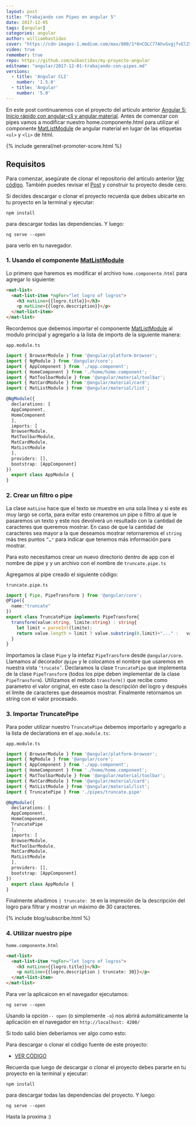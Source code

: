 ```yaml
---
layout: post
title: "Trabajando con Pipes en angular 5"
date: 2017-12-05
tags: [angular]
categories: angular
author: williambastidas
cover: "https://cdn-images-1.medium.com/max/800/1*6nCOLC77AhvGvgjfvElZsg.png"
video: true
remember: true
repo: https://github.com/wibastidas/my-proyecto-angular
editname: "angular/2017-12-01-trabajando-con-pipes.md"
versions:
  - title: 'Angular CLI'
    number: '1.5.0'
  - title: 'Angular'
    number: '5.0'
---
```


<amp-img width="1024" height="512" layout="responsive" src="https://cdn-images-1.medium.com/max/800/1*6nCOLC77AhvGvgjfvElZsg.png"></amp-img>


En este post continuaremos con el proyecto del artículo anterior [Angular 5: Inicio rápido con angular-cli y angular material](https://blog.ng-classroom.com/blog/angular/inicio-rapido-angular-material/). Antes de comenzar con pipes vamos a modificar nuestro home.componente.html para utilizar el componente [MatListModule](https://material.angular.io/components/list/api) de angular material en lugar de las etiquetas `<ul>` y `<li>` de html.

{% include general/net-promoter-score.html %} 

## Requisitos

Para comenzar, asegúrate de clonar el repositorio del artículo anterior [Ver código](https://github.com/wibastidas/my-proyecto-angular). También puedes revisar el [Post](https://blog.ng-classroom.com/blog/angular/inicio-rapido-angular-material/) y construir tu proyecto desde cero.

Si decides descargar o clonar el proyecto recuerda que debes ubicarte en tu proyecto en la terminal y ejecutar:

```
npm install
```

para descargar todas las dependencias. Y luego:

```
ng serve --open
```
para verlo en tu navegador.


### 1. Usando el componente [MatListModule](https://material.angular.io/components/list/api)
Lo primero que haremos es modificar el archivo `home.componente.html` para agregar lo siguiente:

```html
<mat-list>
  <mat-list-item *ngFor="let logro of logros">
    <h3 matLine>{{logro.title}}</h3>
    <p matLine>{{logro.description}}</p>
  </mat-list-item>
</mat-list>
```

Recordemos que debemos importar el componente [MatListModule](https://material.angular.io/components/list/api) al modulo principal y agregarlo a la lista de imports de la siguiente manera:


`app.module.ts`

```ts
import { BrowserModule } from '@angular/platform-browser';
import { NgModule } from '@angular/core';
import { AppComponent } from './app.component';
import { HomeComponent } from './home/home.component';
import { MatToolbarModule } from '@angular/material/toolbar';
import { MatCardModule } from '@angular/material/card';
import { MatListModule } from '@angular/material/list';

@NgModule({
  declarations: [
  AppComponent,
  HomeComponent
  ],
  imports: [
  BrowserModule,
  MatToolbarModule,
  MatCardModule,
  MatListModule
  ],
  providers: [],
  bootstrap: [AppComponent]
})
  export class AppModule {
}
```

### 2. Crear un filtro o pipe

La clase `matLine` hace que el texto se muestre en una sola línea y si este es muy largo se corta, para evitar esto crearemos un pipe o filtro al que le pasaremos un texto y este nos devolverá un resultado con la cantidad de caracteres que queremos mostrar. En caso de que la cantidad de caracteres sea mayor a la que deseamos mostrar retornaremos el `string` más tres puntos `”…"` para indicar que tenemos más información para mostrar.


Para esto necesitamos crear un nuevo directorio dentro de app con el nombre de pipe y y un archivo con el nombre de `truncate.pipe.ts`



<div class="row wrap">
  <div class="col col-100 col-md-33 col-lg-33">
    <amp-img width="392" height="480" layout="responsive" src="https://cdn-images-1.medium.com/max/640/1*sH5rbktWws3IR2sAS0JMPg.png"></amp-img>
  </div>
  <div class="col col-100 col-md-33 col-lg-33">
    
  </div>
  <div class="col col-100 col-md-33 col-lg-33">
    
  </div>
</div>

Agregamos al pipe creado el siguiente código:

`truncate.pipe.ts`

```ts
import { Pipe, PipeTransform } from '@angular/core';
@Pipe({
  name:"truncate"
})
export class TruncatePipe implements PipeTransform{
  transform(value:string, limite:string) : string{
    let limit = parseInt(limite);
    return value.length > limit ? value.substring(0,limit)+"..." :   value;
  }
}
```

Importamos la clase `Pipe` y la intefaz `PipeTransform` desde `@angular/core`. Llamamos al decorador `@pipe` y le colocamos el nombre que usaremos en nuestra vista `‘trucate’`. Declaramos la clase `TruncatePipe` que implementa de la clase `PipeTransform` (todos los pipe deben implementar de la clase `PipeTransform`). Utilizamos el método `transform()` que recibe como parametro el valor original, en este caso la descripción del logro y después el límite de caracteres que deseamos mostrar. Finalmente retornamos un string con el valor procesado.

### 3. Importar TruncatePipe

Para poder utilizar nuestro `TruncatePipe` debemos importarlo y agregarlo a la lista de declarations en el `app.module.ts`:

`app.module.ts`

```ts
import { BrowserModule } from '@angular/platform-browser';
import { NgModule } from '@angular/core';
import { AppComponent } from './app.component';
import { HomeComponent } from './home/home.component';
import { MatToolbarModule } from '@angular/material/toolbar';
import { MatCardModule } from '@angular/material/card';
import { MatListModule } from '@angular/material/list';
import { TruncatePipe } from './pipes/truncate.pipe'

@NgModule({
  declarations: [
  AppComponent,
  HomeComponent,
  TruncatePipe
  ],
  imports: [
  BrowserModule,
  MatToolbarModule,
  MatCardModule,
  MatListModule
  ],
  providers: [],
  bootstrap: [AppComponent]
})
  export class AppModule {
}
```

Finalmente añadimos `| truncate: 30` en la impresión de la descripción del logro para filtrar y mostrar un máximo de 30 caracteres.

{% include blog/subscribe.html %}

### 4. Utilizar nuestro pipe

`home.componente.html`

```html
<mat-list>
  <mat-list-item *ngFor="let logro of logros">
    <h3 matLine>{{logro.title}}</h3>
    <p matLine>{{logro.description | truncate: 30}}</p>
  </mat-list-item>
</mat-list>
```

Para ver la aplicaicon en el navegador ejecutamos:

```
ng serve --open
```

Usando la opción `-- open` (o simplemente `-o`) nos abrirá automáticamente la aplicación en el navegador en `http://localhost: 4200/`


Si todo salió bien deberíamos ver algo como esto:



<div class="row wrap">
  <div class="col col-100 col-md-33 col-lg-33">
    <amp-img width="304" height="552" layout="responsive" src="https://cdn-images-1.medium.com/max/640/1*ygtxxGwqdqGrqmtvQ1VM5w.png"></amp-img>
  </div>
  <div class="col col-100 col-md-33 col-lg-33">
    
  </div>
  <div class="col col-100 col-md-33 col-lg-33">
    
  </div>
</div>

Para descargar o clonar el código fuente de este proyecto:
* [VER CÓDIGO](https://github.com/wibastidas/my-proyecto-angular)

Recuerda que luego de descargar o clonar el proyecto debes pararte en tu proyecto en la terminal y ejecutar:

```
npm install
```

para descargar todas las dependencias del proyecto. Y luego:

```
ng serve --open
```

Hasta la proxima :)